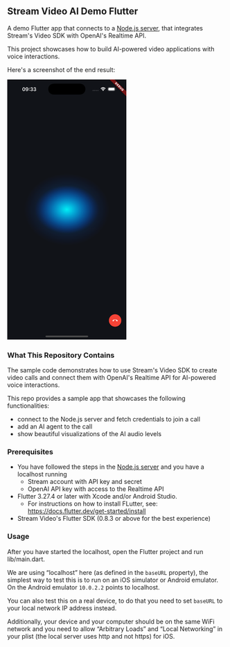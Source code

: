 ## Stream Video AI Demo Flutter

A demo Flutter app that connects to a [Node.js server](https://github.com/GetStream/openai-tutorial-node), that integrates Stream's Video SDK with OpenAI's Realtime API.

This project showcases how to build AI-powered video applications with voice interactions.

Here's a screenshot of the end result:

<img src="./assets/simulator-screenshot.png" alt="Simulator Screenshot" height="600">

### What This Repository Contains

The sample code demonstrates how to use Stream's Video SDK to create video calls and connect them with OpenAI's Realtime API for AI-powered voice interactions.

This repo provides a sample app that showcases the following functionalities:
- connect to the Node.js server and fetch credentials to join a call
- add an AI agent to the call
- show beautiful visualizations of the AI audio levels

### Prerequisites

- You have followed the steps in the [Node.js server](https://github.com/GetStream/openai-tutorial-node) and you have a localhost running
    - Stream account with API key and secret
    - OpenAI API key with access to the Realtime API
- Flutter 3.27.4 or later with Xcode and/or Android Studio. 
    - For instructions on how to install FLutter, see: https://docs.flutter.dev/get-started/install
- Stream Video's Flutter SDK (0.8.3 or above for the best experience)

### Usage

After you have started the localhost, open the Flutter project and run lib/main.dart.

We are using “localhost” here (as defined in the `baseURL` property), the simplest way to test this is to run on an iOS simulator or Android emulator. On the Android emulator `10.0.2.2` points to localhost.

You can also test this on a real device, to do that you need to set `baseURL` to your local network IP address instead.

Additionally, your device and your computer should be on the same WiFi network and you need to allow “Arbitrary Loads” and “Local Networking” in your plist (the local server uses http and not https) for iOS.